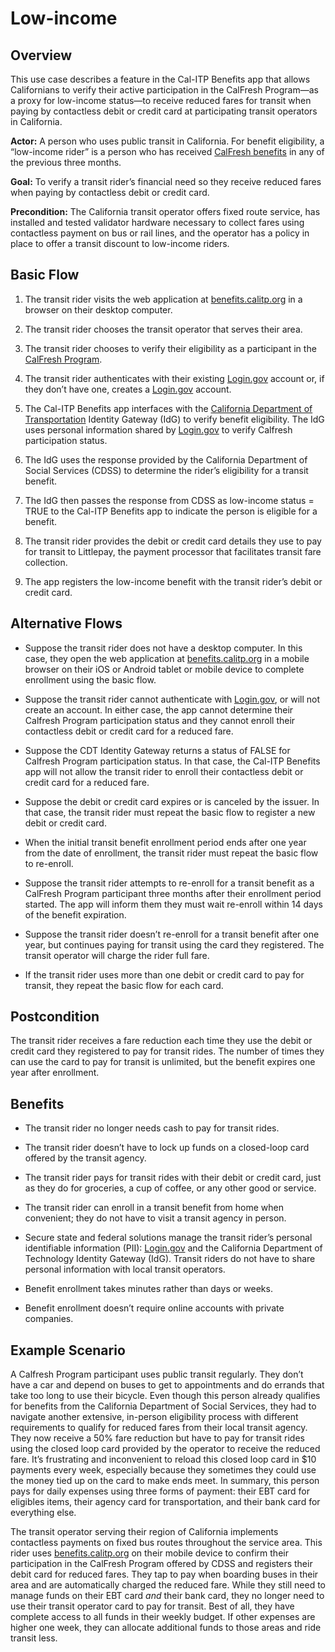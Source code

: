 # Low-income

## Overview

This use case describes a feature in the Cal-ITP Benefits app that allows Californians to verify their active participation in the CalFresh Program—as a proxy for low-income status—to receive reduced fares for transit when paying by contactless debit or credit card at participating transit operators in California.

**Actor:** A person who uses public transit in California. For benefit eligibility, a “low-income rider” is a person who has received [CalFresh benefits](https://www.cdss.ca.gov/food-nutrition/calfresh) in any of the previous three months.

**Goal:** To verify a transit rider’s financial need so they receive reduced fares when paying by contactless debit or credit card.

**Precondition:** The California transit operator offers fixed route service, has installed and tested validator hardware necessary to collect fares using contactless payment on bus or rail lines, and the operator has a policy in place to offer a transit discount to low-income riders.

## Basic Flow

1. The transit rider visits the web application at [benefits.calitp.org](benefits.calitp.org) in a browser on their desktop computer.

2. The transit rider chooses the transit operator that serves their area.

3. The transit rider chooses to verify their eligibility as a participant in the [CalFresh Program](https://www.cdss.ca.gov/food-nutrition/calfresh).

4. The transit rider authenticates with their existing [Login.gov](Login.gov) account or, if they don’t have one, creates a [Login.gov](Login.gov) account.

5. The Cal-ITP Benefits app interfaces with the [California Department of Transportation](https://dot.ca.gov/) Identity Gateway (IdG) to verify benefit eligibility. The IdG uses personal information shared by [Login.gov](Login.gov) to verify Calfresh participation status.

6. The IdG uses the response provided by the California Department of Social Services (CDSS) to determine the rider’s eligibility for a transit benefit.

7. The IdG then passes the response from CDSS as low-income status = TRUE to the Cal-ITP Benefits app to indicate the person is eligible for a benefit.

8. The transit rider provides the debit or credit card details they use to pay for transit to Littlepay, the payment processor that facilitates transit fare collection.

9. The app registers the low-income benefit with the transit rider’s debit or credit card.

## **Alternative Flows**

- Suppose the transit rider does not have a desktop computer. In this case, they open the web application at [benefits.calitp.org](benefits.calitp.org) in a mobile browser on their iOS or Android tablet or mobile device to complete enrollment using the basic flow.

- Suppose the transit rider cannot authenticate with [Login.gov](Login.gov), or will not create an account. In either case, the app cannot determine their Calfresh Program participation status and they cannot enroll their contactless debit or credit card for a reduced fare.

- Suppose the CDT Identity Gateway returns a status of FALSE for Calfresh Program participation status. In that case, the Cal-ITP Benefits app will not allow the transit rider to enroll their contactless debit or credit card for a reduced fare.

- Suppose the debit or credit card expires or is canceled by the issuer. In that case, the transit rider must repeat the basic flow to register a new debit or credit card.

- When the initial transit benefit enrollment period ends after one year from the date of enrollment, the transit rider must repeat the basic flow to re-enroll.

- Suppose the transit rider attempts to re-enroll for a transit benefit as a CalFresh Program participant three months after their enrollment period started. The app will inform them they must wait re-enroll within 14 days of the benefit expiration.

- Suppose the transit rider doesn’t re-enroll for a transit benefit after one year, but continues paying for transit using the card they registered. The transit operator will charge the rider full fare.

- If the transit rider uses more than one debit or credit card to pay for transit, they repeat the basic flow for each card.

## **Postcondition**

The transit rider receives a fare reduction each time they use the debit or credit card they registered to pay for transit rides. The number of times they can use the card to pay for transit is unlimited, but the benefit expires one year after enrollment.

## **Benefits**

- The transit rider no longer needs cash to pay for transit rides.

- The transit rider doesn’t have to lock up funds on a closed-loop card offered by the transit agency.

- The transit rider pays for transit rides with their debit or credit card, just as they do for groceries, a cup of coffee, or any other good or service.

- The transit rider can enroll in a transit benefit from home when convenient; they do not have to visit a transit agency in person.

- Secure state and federal solutions manage the transit rider’s personal identifiable information (PII): [Login.gov](Login.gov) and the California Department of Technology Identity Gateway (IdG). Transit riders do not have to share personal information with local transit operators.

- Benefit enrollment takes minutes rather than days or weeks.

- Benefit enrollment doesn’t require online accounts with private companies.

## **Example Scenario**

A Calfresh Program participant uses public transit regularly. They don’t have a car and depend on buses to get to appointments and do errands that take too long to use their bicycle. Even though this person already qualifies for benefits from the California Department of Social Services, they had to navigate another extensive, in-person eligibility process with different requirements to qualify for reduced fares from their local transit agency. They now receive a 50% fare reduction but have to pay for transit rides using the closed loop card provided by the operator to receive the reduced fare. It’s frustrating and inconvenient to reload this closed loop card in $10 payments every week, especially because they sometimes they could use the money tied up on the card to make ends meet. In summary, this person pays for daily expenses using three forms of payment: their EBT card for eligibles items, their agency card for transportation, and their bank card for everything else.

The transit operator serving their region of California implements contactless payments on fixed bus routes throughout the service area. This rider uses [benefits.calitp.org](benefits.calitp.org) on their mobile device to confirm their participation in the CalFresh Program offered by CDSS and registers their debit card for reduced fares. They tap to pay when boarding buses in their area and are automatically charged the reduced fare. While they still need to manage funds on their EBT card *and* their bank card, they no longer need to use their transit operator card to pay for transit. Best of all, they have complete access to all funds in their weekly budget. If other expenses are higher one week, they can allocate additional funds to those areas and ride transit less.
